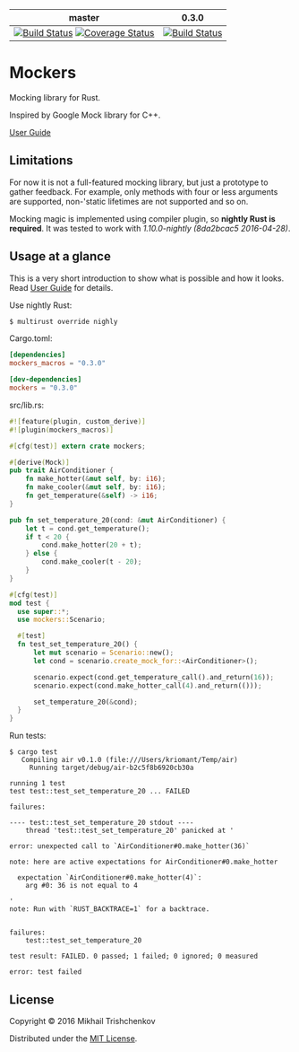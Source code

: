 
| master | 0.3.0 |
| ------ | ----- |
| [![Build Status](https://travis-ci.org/kriomant/mockers.svg?branch=master)](https://travis-ci.org/kriomant/mockers) [![Coverage Status](https://coveralls.io/repos/github/kriomant/mockers/badge.svg?branch=master)](https://coveralls.io/github/kriomant/mockers?branch=master) | [![Build Status](https://travis-ci.org/kriomant/mockers.svg?branch=0.3.0)](https://travis-ci.org/kriomant/mockers) |



# Mockers

Mocking library for Rust.

Inspired by Google Mock library for C++.

[User Guide]

## Limitations

For now it is not a full-featured mocking library, but just
a prototype to gather feedback. For example, only methods with
four or less arguments are supported, non-'static lifetimes are not
supported and so on.

Mocking magic is implemented using compiler plugin, so **nightly Rust
is required**. It was tested to work with *1.10.0-nightly (8da2bcac5 2016-04-28)*.

## Usage at a glance

This is a very short introduction to show what is possible and
how it looks. Read [User Guide] for details.

Use nightly Rust:

```sh
$ multirust override nighly
```

Cargo.toml:

```toml
[dependencies]
mockers_macros = "0.3.0"

[dev-dependencies]
mockers = "0.3.0"
```

src/lib.rs:

```rust
#![feature(plugin, custom_derive)]
#![plugin(mockers_macros)]

#[cfg(test)] extern crate mockers;

#[derive(Mock)]
pub trait AirConditioner {
    fn make_hotter(&mut self, by: i16);
    fn make_cooler(&mut self, by: i16);
    fn get_temperature(&self) -> i16;
}

pub fn set_temperature_20(cond: &mut AirConditioner) {
    let t = cond.get_temperature();
    if t < 20 {
        cond.make_hotter(20 + t);
    } else {
        cond.make_cooler(t - 20);
    }
}

#[cfg(test)]
mod test {
  use super::*;
  use mockers::Scenario;

  #[test]
  fn test_set_temperature_20() {
      let mut scenario = Scenario::new();
      let cond = scenario.create_mock_for::<AirConditioner>();

      scenario.expect(cond.get_temperature_call().and_return(16));
      scenario.expect(cond.make_hotter_call(4).and_return(()));

      set_temperature_20(&cond);
  }
}
```

Run tests:

```
$ cargo test
   Compiling air v0.1.0 (file:///Users/kriomant/Temp/air)
     Running target/debug/air-b2c5f8b6920cb30a

running 1 test
test test::test_set_temperature_20 ... FAILED

failures:

---- test::test_set_temperature_20 stdout ----
	thread 'test::test_set_temperature_20' panicked at '

error: unexpected call to `AirConditioner#0.make_hotter(36)`

note: here are active expectations for AirConditioner#0.make_hotter

  expectation `AirConditioner#0.make_hotter(4)`:
    arg #0: 36 is not equal to 4

'
note: Run with `RUST_BACKTRACE=1` for a backtrace.


failures:
    test::test_set_temperature_20

test result: FAILED. 0 passed; 1 failed; 0 ignored; 0 measured

error: test failed
```

## License

Copyright © 2016 Mikhail Trishchenkov

Distributed under the [MIT License](LICENSE).

[User Guide]: doc/guide.md
